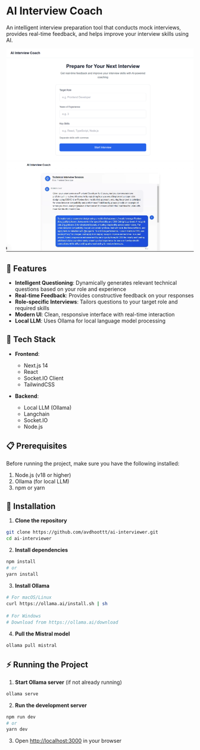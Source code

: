 # AI Interview Coach

An intelligent interview preparation tool that conducts mock interviews, provides real-time feedback, and helps improve your interview skills using AI.

![AI Interview Coach Demo](./demo/ai-interviewer-1.png)
![AI Interview Coach Gif](./demo/ai-interviewer-demo.gif)

## 🌟 Features

- **Intelligent Questioning**: Dynamically generates relevant technical questions based on your role and experience
- **Real-time Feedback**: Provides constructive feedback on your responses
- **Role-specific Interviews**: Tailors questions to your target role and required skills
- **Modern UI**: Clean, responsive interface with real-time interaction
- **Local LLM**: Uses Ollama for local language model processing

## 🚀 Tech Stack

- **Frontend**:

  - Next.js 14
  - React
  - Socket.IO Client
  - TailwindCSS

- **Backend**:
  - Local LLM (Ollama)
  - Langchain
  - Socket.IO
  - Node.js

## 📋 Prerequisites

Before running the project, make sure you have the following installed:

1. Node.js (v18 or higher)
2. Ollama (for local LLM)
3. npm or yarn

## 🧐 Installation

1. **Clone the repository**

```bash
git clone https://github.com/avdhoottt/ai-interviewer.git
cd ai-interviewer
```

2. **Install dependencies**

```bash
npm install
# or
yarn install
```

3. **Install Ollama**

```bash
# For macOS/Linux
curl https://ollama.ai/install.sh | sh

# For Windows
# Download from https://ollama.ai/download
```

4. **Pull the Mistral model**

```bash
ollama pull mistral
```

## ⚡ Running the Project

1. **Start Ollama server** (if not already running)

```bash
ollama serve
```

2. **Run the development server**

```bash
npm run dev
# or
yarn dev
```

3. Open [http://localhost:3000](http://localhost:3000) in your browser
